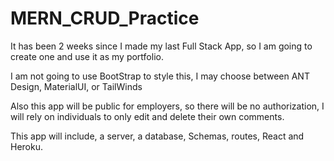 # MERN_CRUD_Practice
It has been 2 weeks since I made my last Full Stack App, so I am going to create one and use it as my portfolio.

I am not going to use BootStrap to style this, I may choose between ANT Design, MaterialUI, or TailWinds

Also this app will be public for employers, so there will be no authorization, I will rely on individuals to only edit and delete their own comments.

This app will include, a server, a database, Schemas, routes, React and Heroku.